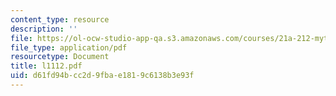 ```yaml
---
content_type: resource
description: ''
file: https://ol-ocw-studio-app-qa.s3.amazonaws.com/courses/21a-212-myth-ritual-and-symbolism-spring-2004/d61fd94bcc2d9fbae1819c6138b3e93f_l1112.pdf
file_type: application/pdf
resourcetype: Document
title: l1112.pdf
uid: d61fd94b-cc2d-9fba-e181-9c6138b3e93f
---
```

